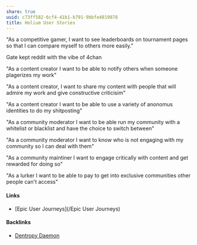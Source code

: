 ```yaml
---
share: true
uuid: c73ff582-6cf4-41b1-b791-9bbfe4819878
title: Holium User Stories
---
```

"As a competitive gamer, I want to see leaderboards on tournament pages so that I can compare myself to others more easily."

Gate kept reddit with the vibe of 4chan

"As a content creator I want to be able to notify others when someone plagerizes my work"

"As a content creator, I want to share my content with people that will admire my work and give constructive criticisim"

"As a content creator I want to be able to use a variety of anonomus identities to do my shitposting"

"As a community moderator I want to be able run my community with a whitelist or blacklist and have the choice to switch between"

"As a community moderator I want to know who is not engaging with my community so I can deal with them"

"As a community maintiner I want to engage critically with content and get rewarded for doing so"

"As a lurker I want to be able to pay to get into exclusive communities other people can't access"

#### Links

* [Epic User Journeys](/Epic User Journeys)

#### Backlinks

* [Dentropy Daemon](/15c66694-3dc9-4115-afb8-887a6e52ffea)